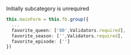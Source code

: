Initially subcategory is unrequired

```typescript
this.mainForm = this.fb.group({
  ...
  favorite_queen: ['80',Validators.required],
  favorite_season: ['',Validators.required],
  favorite_episode: ['']
})
```